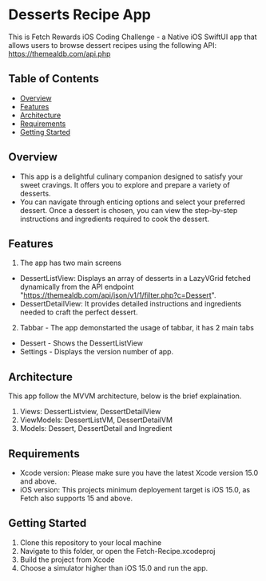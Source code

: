 # Desserts Recipe App

This is Fetch Rewards iOS Coding Challenge - a Native iOS SwiftUI app that allows users to browse dessert recipes using the following API: https://themealdb.com/api.php 

## Table of Contents

- [Overview](#overview)
- [Features](#features)
- [Architecture](#architecture)
- [Requirements](#requirements)
- [Getting Started](#getting-started)


## Overview

- This app is a delightful culinary companion designed to satisfy your sweet cravings. It offers you to explore and prepare a variety of desserts.
- You can navigate through enticing options and select your preferred dessert. Once a dessert is chosen, you can view the step-by-step instructions and ingredients required to cook the dessert.
  
## Features

1. The app has two main screens
  - DessertListView: Displays an array of desserts in a LazyVGrid fetched dynamically from the API endpoint "https://themealdb.com/api/json/v1/1/filter.php?c=Dessert". 
  - DessertDetailView: It provides detailed instructions and ingredients needed to craft the perfect dessert.

2.  Tabbar - The app demonstarted the usage of tabbar, it has 2 main tabs
  - Dessert - Shows the DessertListView
  - Settings - Displays the version number of app.

## Architecture

This app follow the MVVM architecture, below is the brief explaination.

1. Views: DessertListview, DessertDetailView
2. ViewModels: DessertListVM, DessertDetailVM
3. Models: Dessert, DessertDetail and Ingredient

## Requirements

- Xcode version: Please make sure you have the latest Xcode version 15.0 and above.
- iOS version: This projects minimum deployement target is iOS 15.0, as Fetch also supports 15 and above.

## Getting Started

1. Clone this repository to your local machine
2. Navigate to this folder, or open the Fetch-Recipe.xcodeproj
3. Build the project from Xcode
4. Choose a simulator higher than iOS 15.0 and run the app.

